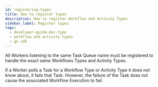 ```yaml
---
id: registering-types
title: How to register types
description: How to register Workflow and Activity Types
sidebar_label: Register types
tags:
  - developer-guide-doc-type
  - workflow and activity types
  - go sdk
---
```


All Workers listening to the same Task Queue name must be registered to handle the exact same Workflows Types and Activity Types.

If a Worker polls a Task for a Workflow Type or Activity Type it does not know about, it fails that Task.
However, the failure of the Task does not cause the associated Workflow Execution to fail.
